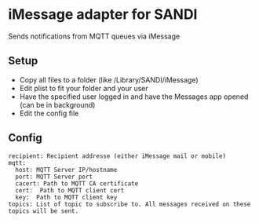 # iMessage adapter for SANDI
Sends notifications from MQTT queues via iMessage
## Setup
* Copy all files to a folder (like /Library/SANDI/iMessage)
* Edit plist to fit your folder and your user
* Have the specified user logged in and have the Messages app opened (can be in background)
* Edit the config file
## Config
    recipient: Recipient addresse (either iMessage mail or mobile)
    mqtt:
      host: MQTT Server IP/hostname
      port: MQTT Server port
      cacert: Path to MQTT CA certificate
      cert:  Path to MQTT client cert
      key:  Path to MQTT client key
    topics: List of topic to subscribe to. All messages received on these topics will be sent.
